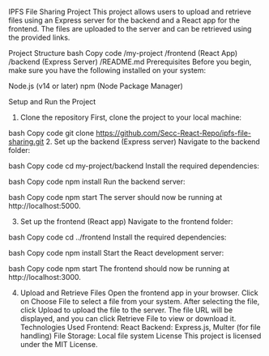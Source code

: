 IPFS File Sharing Project
This project allows users to upload and retrieve files using an Express server for the backend and a React app for the frontend. The files are uploaded to the server and can be retrieved using the provided links.

Project Structure
bash
Copy code
/my-project
  /frontend        (React App)
  /backend         (Express Server)
  /README.md
Prerequisites
Before you begin, make sure you have the following installed on your system:

Node.js (v14 or later)
npm (Node Package Manager)

Setup and Run the Project

1. Clone the repository
First, clone the project to your local machine:

bash
Copy code
git clone https://github.com/Secc-React-Repo/ipfs-file-sharing.git
2. Set up the backend (Express server)
Navigate to the backend folder:

bash
Copy code
cd my-project/backend
Install the required dependencies:

bash
Copy code
npm install
Run the backend server:

bash
Copy code
npm start
The server should now be running at http://localhost:5000.

3. Set up the frontend (React app)
Navigate to the frontend folder:

bash
Copy code
cd ../frontend
Install the required dependencies:

bash
Copy code
npm install
Start the React development server:

bash
Copy code
npm start
The frontend should now be running at http://localhost:3000.

4. Upload and Retrieve Files
Open the frontend app in your browser.
Click on Choose File to select a file from your system.
After selecting the file, click Upload to upload the file to the server.
The file URL will be displayed, and you can click Retrieve File to view or download it.
Technologies Used
Frontend: React
Backend: Express.js, Multer (for file handling)
File Storage: Local file system
License
This project is licensed under the MIT License.
